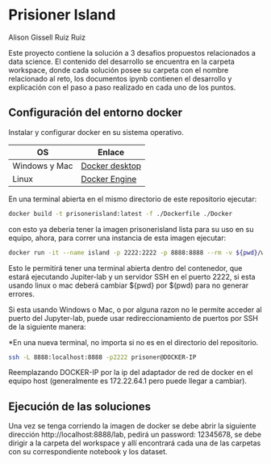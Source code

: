 # Prisioner Island
Alison Gissell Ruiz Ruiz

Este proyecto contiene la solución a 3 desafios propuestos relacionados a data science. El contenido del desarrollo se encuentra en la carpeta workspace, donde cada solución posee su carpeta con el nombre relacionado al reto, los documentos ipynb contienen el desarrollo y explicación con el paso a paso realizado en cada uno de los puntos.

## Configuración del entorno docker
Instalar y configurar docker en su sistema operativo.

| OS | Enlace |
| --- | --- |
| Windows y Mac | [Docker desktop](https://docs.docker.com/desktop/) |
| Linux |  [Docker Engine](https://docs.docker.com/engine/install/) |

En una terminal abierta en el mismo directorio de este repositorio ejecutar:

```bash
docker build -t prisonerisland:latest -f ./Dockerfile ./Docker
```

con esto ya deberia tener la imagen prisonerisland lista para su uso en su equipo, ahora, para correr una instancia de esta imagen ejecutar:

```bash
docker run -it --name island -p 2222:2222 -p 8888:8888 --rm -v ${pwd}/workspace:/tf/prisoner/workspace prisonerisland:latest
```

Esto le permitirá tener una terminal abierta dentro del contenedor, que estará ejecutando Jupiter-lab y un servidor SSH en el puerto 2222, si esta usando linux o mac deberá cambiar \${pwd} por $(pwd) para no generar errores.

Si esta usando Windows o Mac, o por alguna razon no le permite acceder al puerto del Jupyter-lab, puede usar redireccionamiento de puertos por SSH de la siguiente manera:

*En una nueva terminal, no importa si no es en el directorio del repositorio.

```bash
ssh -L 8888:localhost:8888 -p2222 prisoner@DOCKER-IP
```

Reemplazando DOCKER-IP por la ip del adaptador de red de docker en el equipo host (generalmente es 172.22.64.1 pero puede llegar a cambiar).

## Ejecución de las soluciones

Una vez se tenga corriendo la imagen de docker se debe abrir la siguiente dirección http://localhost:8888/lab, pedirá un password: 12345678, se debe dirigir a la carpeta del workspace y allí encontrará cada una de las carpetas con su correspondiente notebook y los dataset.

